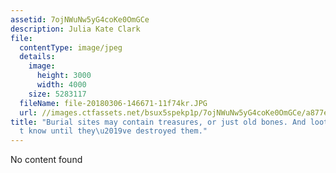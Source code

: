 ```yaml
---
assetid: 7ojNWuNw5yG4coKe0OmGCe
description: Julia Kate Clark
file:
  contentType: image/jpeg
  details:
    image:
      height: 3000
      width: 4000
    size: 5283117
  fileName: file-20180306-146671-11f74kr.JPG
  url: //images.ctfassets.net/bsux5spekp1p/7ojNWuNw5yG4coKe0OmGCe/a877eb407c004f19c45c1b89088a2c50/file-20180306-146671-11f74kr.JPG
title: "Burial sites may contain treasures, or just old bones. And looters won\u2019\
  t know until they\u2019ve destroyed them."
---
```

No content found